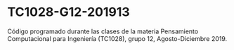 # TC1028-G12-201913
Código programado durante las clases de la materia Pensamiento Computacional para Ingeniería (TC1028), grupo 12, Agosto-Diciembre 2019.
